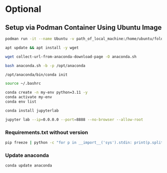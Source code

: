 # Optional

## Setup via Podman Container Using Ubuntu Image

```bash
podman run -it --name Ubuntu -v path_of_local_machine:/home/ubuntu/folderName:z -p 8888:8888 ubuntu
```

```bash
apt update && apt install -y wget
```

```bash
wget collect-url-from-anaconda-download-page -O anaconda.sh
```

```bash
bash anaconda.sh -b -p /opt/anaconda
```

```bash
/opt/anaconda/bin/conda init
```

```bash
source ~/.bashrc
```

```bash
conda create -n my-env python=3.11 -y
conda activate my-env
conda env list
```

```bash
conda install jupyterlab
```

```bash
jupyter lab --ip=0.0.0.0 --port=8888 --no-browser --allow-root
```


### Requirements.txt without version 

```bash
pip freeze | python -c "for p in __import__('sys').stdin: print(p.split('=')[0])" > requirements.txt
```


### Update anaconda

```bash
conda update anaconda
```